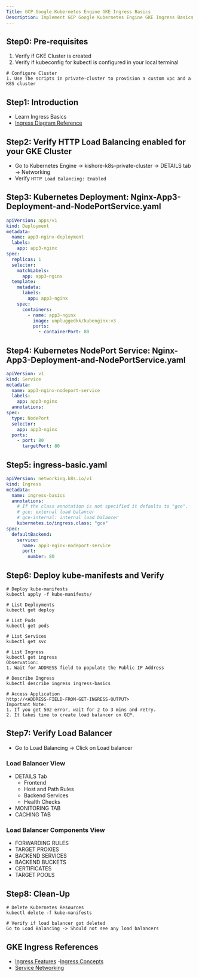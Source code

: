 ```yaml
---
Title: GCP Google Kubernetes Engine GKE Ingress Basics
Description: Implement GCP Google Kubernetes Engine GKE Ingress Basics
---
```

## Step0: Pre-requisites
1. Verify if GKE Cluster is created
2. Verify if kubeconfig for kubectl is configured in your local terminal
```t
# Configure Cluster
1. Use The scripts in private-cluster to provision a custom vpc and a K8S cluster
```

## Step1: Introduction
- Learn Ingress Basics
- [Ingress Diagram Reference](https://cloud.google.com/kubernetes-engine/docs/concepts/ingress#ingress_to_resource_mappings)

## Step2: Verify HTTP Load Balancing enabled for your GKE Cluster
- Go to Kubernetes Engine -> kishore-k8s-private-cluster -> DETAILS tab -> Networking
- Verify `HTTP Load Balancing: Enabled` 


## Step3: Kubernetes Deployment: Nginx-App3-Deployment-and-NodePortService.yaml
```yaml
apiVersion: apps/v1
kind: Deployment
metadata:
  name: app3-nginx-deployment
  labels:
    app: app3-nginx
spec:
  replicas: 1
  selector:
    matchLabels:
      app: app3-nginx
  template:
    metadata:
      labels:
        app: app3-nginx
    spec:
      containers:
        - name: app3-nginx
          image: unpluggedkk/kubenginx:v3
          ports:
            - containerPort: 80
```

## Step4: Kubernetes NodePort Service: Nginx-App3-Deployment-and-NodePortService.yaml
```yaml
apiVersion: v1
kind: Service
metadata:
  name: app3-nginx-nodeport-service
  labels:
    app: app3-nginx
  annotations:
spec:
  type: NodePort
  selector:
    app: app3-nginx
  ports:
    - port: 80
      targetPort: 80
```

## Step5: ingress-basic.yaml
```yaml
apiVersion: networking.k8s.io/v1
kind: Ingress
metadata:
  name: ingress-basics
  annotations:
    # If the class annotation is not specified it defaults to "gce".
    # gce: external load balancer
    # gce-internal: internal load balancer
    kubernetes.io/ingress.class: "gce"  
spec:
  defaultBackend:
    service:
      name: app3-nginx-nodeport-service
      port:
        number: 80                   
```

## Step6: Deploy kube-manifests and Verify
```t
# Deploy kube-manifests
kubectl apply -f kube-manifests/

# List Deployments
kubectl get deploy

# List Pods
kubectl get pods

# List Services
kubectl get svc

# List Ingress
kubectl get ingress
Observation:
1. Wait for ADDRESS field to populate the Public IP Address

# Describe Ingress 
kubectl describe ingress ingress-basics

# Access Application
http://<ADDRESS-FIELD-FROM-GET-INGRESS-OUTPUT>
Important Note:
1. If you get 502 error, wait for 2 to 3 mins and retry. 
2. It takes time to create load balancer on GCP.
```

## Step7: Verify Load Balancer
- Go to Load Balancing -> Click on Load balancer
### Load Balancer View 
- DETAILS Tab
  - Frontend
  - Host and Path Rules
  - Backend Services
  - Health Checks
- MONITORING TAB
- CACHING TAB 
### Load Balancer Components View
- FORWARDING RULES
- TARGET PROXIES
- BACKEND SERVICES
- BACKEND BUCKETS
- CERTIFICATES
- TARGET POOLS

## Step8: Clean-Up
```t
# Delete Kubernetes Resources
kubectl delete -f kube-manifests

# Verify if load balancer got deleted
Go to Load Balancing -> Should not see any load balancers
```

## GKE Ingress References
- [Ingress Features](https://cloud.google.com/kubernetes-engine/docs/how-to/ingress-features)
-[Ingress Concepts](https://cloud.google.com/kubernetes-engine/docs/concepts/ingress)
- [Service Networking](https://cloud.google.com/kubernetes-engine/docs/concepts/service-networking)